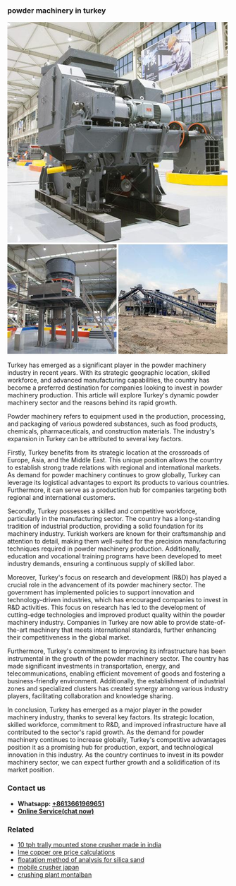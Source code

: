 <h3>powder machinery in turkey</h3><img src='1706773494.jpg' alt=''><p>Turkey has emerged as a significant player in the powder machinery industry in recent years. With its strategic geographic location, skilled workforce, and advanced manufacturing capabilities, the country has become a preferred destination for companies looking to invest in powder machinery production. This article will explore Turkey's dynamic powder machinery sector and the reasons behind its rapid growth.</p><p>Powder machinery refers to equipment used in the production, processing, and packaging of various powdered substances, such as food products, chemicals, pharmaceuticals, and construction materials. The industry's expansion in Turkey can be attributed to several key factors.</p><p>Firstly, Turkey benefits from its strategic location at the crossroads of Europe, Asia, and the Middle East. This unique position allows the country to establish strong trade relations with regional and international markets. As demand for powder machinery continues to grow globally, Turkey can leverage its logistical advantages to export its products to various countries. Furthermore, it can serve as a production hub for companies targeting both regional and international customers.</p><p>Secondly, Turkey possesses a skilled and competitive workforce, particularly in the manufacturing sector. The country has a long-standing tradition of industrial production, providing a solid foundation for its machinery industry. Turkish workers are known for their craftsmanship and attention to detail, making them well-suited for the precision manufacturing techniques required in powder machinery production. Additionally, education and vocational training programs have been developed to meet industry demands, ensuring a continuous supply of skilled labor.</p><p>Moreover, Turkey's focus on research and development (R&D) has played a crucial role in the advancement of its powder machinery sector. The government has implemented policies to support innovation and technology-driven industries, which has encouraged companies to invest in R&D activities. This focus on research has led to the development of cutting-edge technologies and improved product quality within the powder machinery industry. Companies in Turkey are now able to provide state-of-the-art machinery that meets international standards, further enhancing their competitiveness in the global market.</p><p>Furthermore, Turkey's commitment to improving its infrastructure has been instrumental in the growth of the powder machinery sector. The country has made significant investments in transportation, energy, and telecommunications, enabling efficient movement of goods and fostering a business-friendly environment. Additionally, the establishment of industrial zones and specialized clusters has created synergy among various industry players, facilitating collaboration and knowledge sharing.</p><p>In conclusion, Turkey has emerged as a major player in the powder machinery industry, thanks to several key factors. Its strategic location, skilled workforce, commitment to R&D, and improved infrastructure have all contributed to the sector's rapid growth. As the demand for powder machinery continues to increase globally, Turkey's competitive advantages position it as a promising hub for production, export, and technological innovation in this industry. As the country continues to invest in its powder machinery sector, we can expect further growth and a solidification of its market position.</p><h3>Contact us</h3><ul><li><strong>Whatsapp:&nbsp;<a href="https://wa.me/8613661969651">+8613661969651</a></strong></li><li><a href="https://swt.shibang-china.com/?git&amp;zhl&amp;powder machinery in turkey"><strong>Online Service(chat now)</strong></a></li></ul><h3>Related</h3><ul><li><a href='10 tph trally mounted stone crusher made in india.md'>10 tph trally mounted stone crusher made in india</a></li><li><a href='lme copper ore price calculations.md'>lme copper ore price calculations</a></li><li><a href='floatation method of analysis for silica sand.md'>floatation method of analysis for silica sand</a></li><li><a href='mobile crusher japan.md'>mobile crusher japan</a></li><li><a href='crushing plant montalban.md'>crushing plant montalban</a></li></ul>